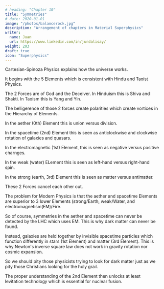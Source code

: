 ```yaml
---
# heading: "Chapter 10"
title: "Symmetries"
# date: 2020-01-01
image: "/photos/balancerock.jpg"
description: "Arrangement of chapters in Material Superphysics"
writer:
  name: Juan
  url: https://www.linkedin.com/in/jundalisay/
weight: 203
draft: true
icon: "Superphysics"
---
```


Cartesian-Spinoza Physics explains how the universe works. 

It begins with the 5 Elements which is consistent with Hindu and Taoist Physics. 

The 2 Forces are of God and the Deceiver. In Hinduism this is Shiva and Shakti. In Taoism this is Yang and Yin. 

The belligerence of those 2 forces create polarities which create vortices in the Hierarchy of Elements. 

In the aether (0th) Element this is union versus division.  

In the spacetime (2nd) Element this is seen as anticlockwise and clockwise rotation of galaxies and quasars. 

In the electromagnetic (1st) Element, this is seen as negative versus positive charnges. 

In the weak (water) ELement this is seen as left-hand versus right-hand spin. 

In the strong (earth, 3rd) Element this is seen as matter versus antimatter. 

These 2 Forces cancel each other out. 

The problem for Modern Physics is that the aether and spacetime Elements are superior to 3 lower Elements (strong/Earth, weak/Water, and electromagnetism(EM)/Fire. 

So of course, symmetries in the aether and spacetime can never be detected by the LHC which uses EM. This is why dark matter can never be found. 

Instead, galaxies are held together by invisible spacetime particles which function differently in stars (1st Element) and matter (3rd Element). This is why Newton's inverse square law does not work in gravity rotation nor cosmic expansion. 

So we should pity those physicists trying to look for dark matter just as we pity those Christians looking for the holy grail. 

The proper understanding of the 2nd Element then unlocks at least levitation technology which is essential for nuclear fusion. 
